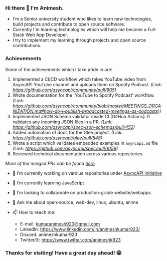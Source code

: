 ### Hi there 👋 I'm Animesh.

- I'm a Senior university student who likes to learn new technologies, build projects and contribute to open source software.
- Currently I'm learning technologies which will help me become a Full-Stack Web App Developer.
- I try to implement my learning through projects and open source contributions.

### Achievements

Some of the achievements which I take pride in are:

1. Implemented a CI/CD workflow which takes YouTube video from AsyncAPI YouTube channel and uploads them on Spotify Podcast. _(Link: https://github.com/asyncapi/community/pull/805)_ 
2. Wrote documentation for the 'YouTube to Spotify Podcast' workflow. _(Link: https://github.com/asyncapi/community/blob/master/MEETINGS_ORGANIZATION.md#how-do-i-publish-broadcasted-meetings-as-podcasts))_
3. Implemented JSON Schema validator inside CI (GitHub Actions). It validates any incoming JSON files in a PR. _(Link: https://github.com/asyncapi/spec-json-schemas/pull/452)_
4. Added automation of docs for the Glee project. _(Link: https://github.com/asyncapi/glee/pull/548)_
5. Wrote a script which validates embedded examples in `asyncapi.md` file _(Link: https://github.com/asyncapi/spec/pull/1059)_
6. Reviewed technical documentation across various repositories.

_More of the merged PRs can be found [here](https://github.com/pulls?q=is%3Apr+author%3AAnimeshKumar923+archived%3Afalse+is%3Aclosed+org%3Aasyncapi+is%3Amerged)_

- 🔭 I’m currently working on varoius repositories under [AsyncAPI Initiative](https://github.com/asyncapi/)
- 🌱 I’m currently learning JavaScript
- 👯 I’m looking to collaborate on production-grade website/webapps
- 💬 Ask me about open-source, web-dev, linux, ubuntu, anime
- 📫 How to reach me:
  
  - E-mail: kumaranimesh923@gmail.com
  - LinkedIn: https://www.linkedin.com/in/animeshkumar923/
  - Discord: animeshkumar923
  - Twitter/X: https://www.twitter.com/animeshk923

### Thanks for visiting! Have a great day ahead! 😁
<!--
**AnimeshKumar923/AnimeshKumar923** is a ✨ _special_ ✨ repository because its `README.md` (this file) appears on your GitHub profile.

Here are some ideas to get you started:

- 🤔 I’m looking for help with ...
- 😄 Pronouns: ...
- ⚡ Fun fact: ...
-->
